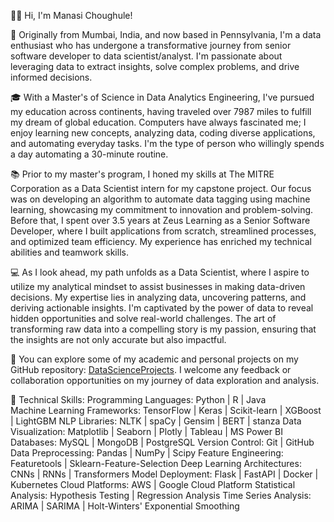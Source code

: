 👋🏽 Hi, I'm Manasi Choughule!

🌇 Originally from Mumbai, India, and now based in Pennsylvania, I'm a data enthusiast who has undergone a transformative journey from senior software developer to data scientist/analyst. I'm passionate about leveraging data to extract insights, solve complex problems, and drive informed decisions.

🎓 With a Master's of Science in Data Analytics Engineering, I've pursued my education across continents, having traveled over 7987 miles to fulfill my dream of global education. Computers have always fascinated me; I enjoy learning new concepts, analyzing data, coding diverse applications, and automating everyday tasks. I'm the type of person who willingly spends a day automating a 30-minute routine.

📚 Prior to my master's program, I honed my skills at The MITRE Corporation as a Data Scientist intern for my capstone project. Our focus was on developing an algorithm to automate data tagging using machine learning, showcasing my commitment to innovation and problem-solving. Before that, I spent over 3.5 years at Zeus Learning as a Senior Software Developer, where I built applications from scratch, streamlined processes, and optimized team efficiency. My experience has enriched my technical abilities and teamwork skills.

💻 As I look ahead, my path unfolds as a Data Scientist, where I aspire to utilize my analytical mindset to assist businesses in making data-driven decisions. My expertise lies in analyzing data, uncovering patterns, and deriving actionable insights. I'm captivated by the power of data to reveal hidden opportunities and solve real-world challenges. The art of transforming raw data into a compelling story is my passion, ensuring that the insights are not only accurate but also impactful.

📔 You can explore some of my academic and personal projects on my GitHub repository: [DataScienceProjects](https://github.com/manasiChoughule/DataScienceProjects/). I welcome any feedback or collaboration opportunities on my journey of data exploration and analysis.

💪 Technical Skills:
Programming Languages: Python | R | Java\
Machine Learning Frameworks: TensorFlow | Keras | Scikit-learn | XGBoost | LightGBM
NLP Libraries: NLTK | spaCy | Gensim | BERT | stanza
Data Visualization: Matplotlib | Seaborn | Plotly | Tableau | MS Power BI
Databases: MySQL | MongoDB | PostgreSQL
Version Control: Git | GitHub
Data Preprocessing: Pandas | NumPy | Scipy
Feature Engineering: Featuretools | Sklearn-Feature-Selection
Deep Learning Architectures: CNNs | RNNs | Transformers
Model Deployment: Flask | FastAPI | Docker | Kubernetes
Cloud Platforms: AWS | Google Cloud Platform
Statistical Analysis: Hypothesis Testing | Regression Analysis
Time Series Analysis: ARIMA | SARIMA | Holt-Winters' Exponential Smoothing
